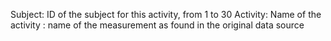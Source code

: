 Subject: ID of the subject for this activity, from 1 to 30
Activity: Name of the activity
<measurement-name>: name of the measurement as found in the original data source
